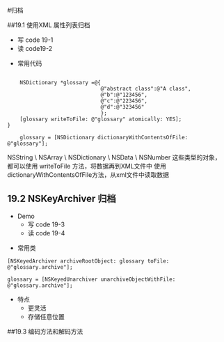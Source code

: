 #归档

##19.1 使用XML 属性列表归档
+ 写 code 19-1
+ 读 code19-2


* 常用代码
```

    NSDictionary *glossary =@{
                              @"abstract class":@"A class",
                              @"b":@"123456",
                              @"c":@"223456",
                              @"d":@"323456"
                              };
    [glossary writeToFile: @"glossary" atomically: YES];
}

    glossary = [NSDictionary dictionaryWithContentsOfFile: @"glossary"];
```

NSString \ NSArray \ NSDictionary \ NSData \ NSNumber
这些类型的对象，都可以使用 writeToFile 方法，将数据再到XML文件中
使用dictionaryWithContentsOfFile方法，从xml文件中读取数据



## 19.2 NSKeyArchiver 归档

+ Demo
  + 写 code 19-3
  + 读 code 19-4


* 常用类

```
[NSKeyedArchiver archiveRootObject: glossary toFile: @"glossary.archive"];

glossary = [NSKeyedUnarchiver unarchiveObjectWithFile: @"glossary.archive"];
```

* 特点
  - 更灵活
  - 存储任意位置


##19.3 编码方法和解码方法
